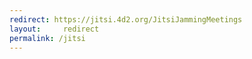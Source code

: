 ```yaml
---
redirect: https://jitsi.4d2.org/JitsiJammingMeetings
layout:     redirect
permalink: /jitsi
---
```

